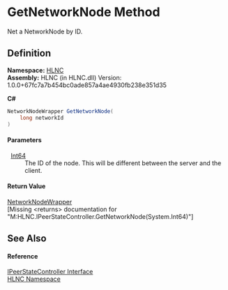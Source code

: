 # GetNetworkNode Method


Net a NetworkNode by ID.



## Definition
**Namespace:** <a href="N_HLNC">HLNC</a>  
**Assembly:** HLNC (in HLNC.dll) Version: 1.0.0+67fc7a7b454bc0ade857a4ae4930fb238e351d35

**C#**
``` C#
NetworkNodeWrapper GetNetworkNode(
	long networkId
)
```



#### Parameters
<dl><dt>  <a href="https://learn.microsoft.com/dotnet/api/system.int64" target="_blank" rel="noopener noreferrer">Int64</a></dt><dd>The ID of the node. This will be different between the server and the client.</dd></dl>

#### Return Value
<a href="T_HLNC_NetworkNodeWrapper">NetworkNodeWrapper</a>  
\[Missing &lt;returns&gt; documentation for "M:HLNC.IPeerStateController.GetNetworkNode(System.Int64)"\]

## See Also


#### Reference
<a href="T_HLNC_IPeerStateController">IPeerStateController Interface</a>  
<a href="N_HLNC">HLNC Namespace</a>  
